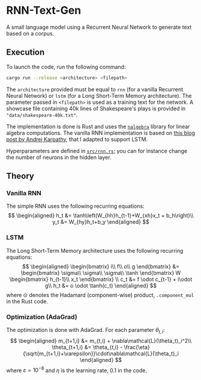 # RNN-Text-Gen
A small language model using a Recurrent Neural Network to generate text based on a corpus.

## Execution
To launch the code, run the following command:
```bash
cargo run --release <architecture> <filepath>
```
The `architecture` provided must be equal to `rnn` (for a vanilla Recurrent Neural Network) or `lstm` (for a Long Short-Term Memory architecture). The parameter passed in `<filepath>` is used as a training text for the network. A showcase file containing 40k lines of Shakespeare's plays is provided in `"data/shakespeare-40k.txt"`.

The implementation is done is Rust and uses the [`nalgebra`](https://nalgebra.org/) library for linear algebra computations. The vanilla RNN implementation is based on [this blog post by Andrej Karpathy](http://karpathy.github.io/2015/05/21/rnn-effectiveness/), that I adapted to support LSTM.

Hyperparameters are defined in [`src/rnn.rs`](src/rnn.rs); you can for instance change the number of neurons in the hidden layer.

## Theory
### Vanilla RNN
The simple RNN uses the following recurring equations:
$$
\begin{aligned}
h_t &= \tanh\left(W_{hh}h_{t-1}+W_{xh}x_t + b_h\right)\\
y_t &= W_{hy}h_t+b_y
\end{aligned}
$$

### LSTM
The Long Short-Term Memory architecture uses the following recurring equations:
$$
    \begin{aligned}
        \begin{bmatrix}
            i\\
            f\\
            o\\
            g
        \end{bmatrix}
        &= \begin{bmatrix}
            \sigma\\
            \sigma\\
            \sigma\\
            \tanh
        \end{bmatrix} W \begin{bmatrix}
            h_{t-1}\\
            x_t
        \end{bmatrix} \\
        c_t &= f \odot c_{t-1} + i\odot g\\
        h_t &= o \odot \tanh(c_t)
    \end{aligned}
$$
where $\odot$ denotes the Hadamard (component-wise) product, `.component_mul` in the Rust code.

### Optimization (AdaGrad)
The optimization is done with AdaGrad. For each parameter $\theta_{t,i}$:
$$
\begin{aligned}
        m_{t+1,i} &= m_{t,i} + \nabla\mathcal{L}(\theta_t)_i^2\\
        \theta_{t+1,i} &= \theta_{t,i} - \frac{\eta}{\sqrt{m_{t+1,i}+\varepsilon}}\cdot\nabla\mathcal{L}(\theta_t)_i
\end{aligned}
$$
where $\varepsilon=10^{-8}$ and $\eta$ is the learning rate, $0.1$ in the code.
